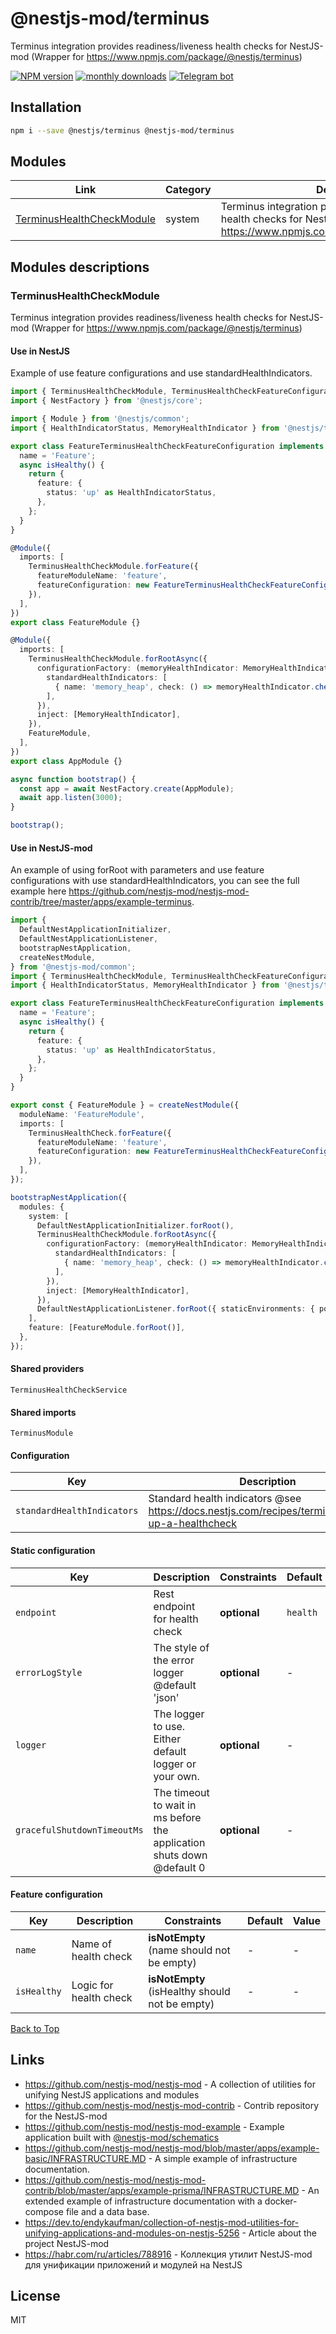 
# @nestjs-mod/terminus

Terminus integration provides readiness/liveness health checks for NestJS-mod (Wrapper for https://www.npmjs.com/package/@nestjs/terminus)

[![NPM version][npm-image]][npm-url] [![monthly downloads][downloads-image]][downloads-url] [![Telegram bot][telegram-image]][telegram-url]

## Installation

```bash
npm i --save @nestjs/terminus @nestjs-mod/terminus
```


## Modules

| Link | Category | Description |
| ---- | -------- | ----------- |
| [TerminusHealthCheckModule](#terminushealthcheckmodule) | system | Terminus integration provides readiness/liveness health checks for NestJS-mod (Wrapper for https://www.npmjs.com/package/@nestjs/terminus) |


## Modules descriptions

### TerminusHealthCheckModule
Terminus integration provides readiness/liveness health checks for NestJS-mod (Wrapper for https://www.npmjs.com/package/@nestjs/terminus)

#### Use in NestJS
Example of use feature configurations and use standardHealthIndicators.

```typescript
import { TerminusHealthCheckModule, TerminusHealthCheckFeatureConfiguration } from '@nestjs-mod/terminus';
import { NestFactory } from '@nestjs/core';

import { Module } from '@nestjs/common';
import { HealthIndicatorStatus, MemoryHealthIndicator } from '@nestjs/terminus';

export class FeatureTerminusHealthCheckFeatureConfiguration implements TerminusHealthCheckFeatureConfiguration {
  name = 'Feature';
  async isHealthy() {
    return {
      feature: {
        status: 'up' as HealthIndicatorStatus,
      },
    };
  }
}

@Module({
  imports: [
    TerminusHealthCheckModule.forFeature({
      featureModuleName: 'feature',
      featureConfiguration: new FeatureTerminusHealthCheckFeatureConfiguration(),
    }),
  ],
})
export class FeatureModule {}

@Module({
  imports: [
    TerminusHealthCheckModule.forRootAsync({
      configurationFactory: (memoryHealthIndicator: MemoryHealthIndicator) => ({
        standardHealthIndicators: [
          { name: 'memory_heap', check: () => memoryHealthIndicator.checkHeap('memory_heap', 150 * 1024 * 1024) },
        ],
      }),
      inject: [MemoryHealthIndicator],
    }),
    FeatureModule,
  ],
})
export class AppModule {}

async function bootstrap() {
  const app = await NestFactory.create(AppModule);
  await app.listen(3000);
}

bootstrap();
```


#### Use in NestJS-mod
An example of using forRoot with parameters and use feature configurations with use standardHealthIndicators, you can see the full example here https://github.com/nestjs-mod/nestjs-mod-contrib/tree/master/apps/example-terminus.

```typescript
import {
  DefaultNestApplicationInitializer,
  DefaultNestApplicationListener,
  bootstrapNestApplication,
  createNestModule,
} from '@nestjs-mod/common';
import { TerminusHealthCheckModule, TerminusHealthCheckFeatureConfiguration } from '@nestjs-mod/terminus';
import { HealthIndicatorStatus, MemoryHealthIndicator } from '@nestjs/terminus';

export class FeatureTerminusHealthCheckFeatureConfiguration implements TerminusHealthCheckFeatureConfiguration {
  name = 'Feature';
  async isHealthy() {
    return {
      feature: {
        status: 'up' as HealthIndicatorStatus,
      },
    };
  }
}

export const { FeatureModule } = createNestModule({
  moduleName: 'FeatureModule',
  imports: [
    TerminusHealthCheck.forFeature({
      featureModuleName: 'feature',
      featureConfiguration: new FeatureTerminusHealthCheckFeatureConfiguration(),
    }),
  ],
});

bootstrapNestApplication({
  modules: {
    system: [
      DefaultNestApplicationInitializer.forRoot(),
      TerminusHealthCheckModule.forRootAsync({
        configurationFactory: (memoryHealthIndicator: MemoryHealthIndicator) => ({
          standardHealthIndicators: [
            { name: 'memory_heap', check: () => memoryHealthIndicator.checkHeap('memory_heap', 150 * 1024 * 1024) },
          ],
        }),
        inject: [MemoryHealthIndicator],
      }),
      DefaultNestApplicationListener.forRoot({ staticEnvironments: { port: 3000 } }),
    ],
    feature: [FeatureModule.forRoot()],
  },
});
```


#### Shared providers
`TerminusHealthCheckService`

#### Shared imports
`TerminusModule`

#### Configuration


| Key    | Description | Constraints | Default | Value |
| ------ | ----------- | ----------- | ------- | ----- |
|`standardHealthIndicators`|Standard health indicators @see https://docs.nestjs.com/recipes/terminus#setting-up-a-healthcheck|**optional**|-|-|

#### Static configuration


| Key    | Description | Constraints | Default | Value |
| ------ | ----------- | ----------- | ------- | ----- |
|`endpoint`|Rest endpoint for health check|**optional**|```health```|-|
|`errorLogStyle`|The style of the error logger @default 'json'|**optional**|-|-|
|`logger`|The logger to use. Either default logger or your own.|**optional**|-|-|
|`gracefulShutdownTimeoutMs`|The timeout to wait in ms before the application shuts down @default 0|**optional**|-|-|

#### Feature configuration


| Key    | Description | Constraints | Default | Value |
| ------ | ----------- | ----------- | ------- | ----- |
|`name`|Name of health check|**isNotEmpty** (name should not be empty)|-|-|
|`isHealthy`|Logic for health check|**isNotEmpty** (isHealthy should not be empty)|-|-|

[Back to Top](#modules)

## Links

* https://github.com/nestjs-mod/nestjs-mod - A collection of utilities for unifying NestJS applications and modules
* https://github.com/nestjs-mod/nestjs-mod-contrib - Contrib repository for the NestJS-mod
* https://github.com/nestjs-mod/nestjs-mod-example - Example application built with [@nestjs-mod/schematics](https://github.com/nestjs-mod/nestjs-mod/tree/master/libs/schematics)
* https://github.com/nestjs-mod/nestjs-mod/blob/master/apps/example-basic/INFRASTRUCTURE.MD - A simple example of infrastructure documentation.
* https://github.com/nestjs-mod/nestjs-mod-contrib/blob/master/apps/example-prisma/INFRASTRUCTURE.MD - An extended example of infrastructure documentation with a docker-compose file and a data base.
* https://dev.to/endykaufman/collection-of-nestjs-mod-utilities-for-unifying-applications-and-modules-on-nestjs-5256 - Article about the project NestJS-mod
* https://habr.com/ru/articles/788916 - Коллекция утилит NestJS-mod для унификации приложений и модулей на NestJS


## License

MIT

[npm-image]: https://badgen.net/npm/v/@nestjs-mod/terminus
[npm-url]: https://npmjs.org/package/@nestjs-mod/terminus
[telegram-image]: https://img.shields.io/badge/group-telegram-blue.svg?maxAge=2592000
[telegram-url]: https://t.me/nestjs_mod
[downloads-image]: https://badgen.net/npm/dm/@nestjs-mod/terminus
[downloads-url]: https://npmjs.org/package/@nestjs-mod/terminus
